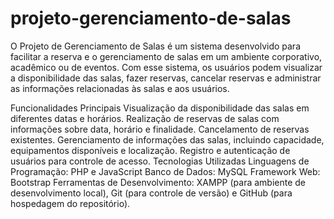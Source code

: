 # projeto-gerenciamento-de-salas
O Projeto de Gerenciamento de Salas é um sistema desenvolvido para facilitar a reserva e o gerenciamento de salas em um ambiente corporativo, acadêmico ou de eventos. Com esse sistema, os usuários podem visualizar a disponibilidade das salas, fazer reservas, cancelar reservas e administrar as informações relacionadas às salas e aos usuários.

Funcionalidades Principais
Visualização da disponibilidade das salas em diferentes datas e horários.
Realização de reservas de salas com informações sobre data, horário e finalidade.
Cancelamento de reservas existentes.
Gerenciamento de informações das salas, incluindo capacidade, equipamentos disponíveis e localização.
Registro e autenticação de usuários para controle de acesso.
Tecnologias Utilizadas
Linguagens de Programação: PHP e JavaScript
Banco de Dados: MySQL
Framework Web: Bootstrap
Ferramentas de Desenvolvimento: XAMPP (para ambiente de desenvolvimento local), Git (para controle de versão) e GitHub (para hospedagem do repositório).
